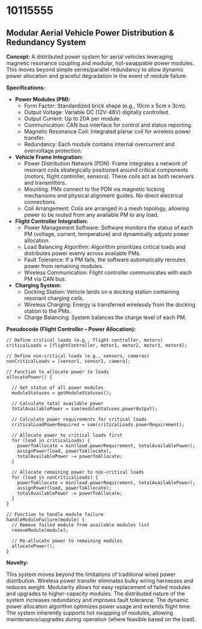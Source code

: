 # 10115555

## Modular Aerial Vehicle Power Distribution & Redundancy System

**Concept:** A distributed power system for aerial vehicles leveraging magnetic resonance coupling and modular, hot-swappable power modules. This moves beyond simple series/parallel redundancy to allow dynamic power allocation and graceful degradation in the event of module failure.

**Specifications:**

*   **Power Modules (PM):**
    *   Form Factor: Standardized brick shape (e.g., 10cm x 5cm x 3cm).
    *   Output Voltage: Variable DC (12V-48V) digitally controlled.
    *   Output Current: Up to 20A per module.
    *   Communication: CAN bus interface for control and status reporting.
    *   Magnetic Resonance Coil: Integrated planar coil for wireless power transfer.
    *   Redundancy: Each module contains internal overcurrent and overvoltage protection.
*   **Vehicle Frame Integration:**
    *   Power Distribution Network (PDN): Frame integrates a network of resonant coils strategically positioned around critical components (motors, flight controller, sensors). These coils act as both receivers and transmitters.
    *   Mounting: PMs connect to the PDN via magnetic locking mechanisms *and* physical alignment guides. No direct electrical connections.
    *   Coil Arrangement: Coils are arranged in a mesh topology, allowing power to be routed from any available PM to any load.
*   **Flight Controller Integration:**
    *   Power Management Software: Software monitors the status of each PM (voltage, current, temperature) and dynamically adjusts power allocation.
    *   Load Balancing Algorithm: Algorithm prioritizes critical loads and distributes power evenly across available PMs.
    *   Fault Tolerance: If a PM fails, the software automatically reroutes power from remaining modules.
    *   Wireless Communication: Flight controller communicates with each PM via CAN bus.
*   **Charging System:**
    *   Docking Station: Vehicle lands on a docking station containing resonant charging coils.
    *   Wireless Charging: Energy is transferred wirelessly from the docking station to the PMs.
    *   Charge Balancing: System balances the charge level of each PM.

**Pseudocode (Flight Controller – Power Allocation):**

```
// Define critical loads (e.g., flight controller, motors)
criticalLoads = [flightController, motor1, motor2, motor3, motor4];

// Define non-critical loads (e.g., sensors, cameras)
nonCriticalLoads = [sensor1, sensor2, camera];

// Function to allocate power to loads
allocatePower() {

  // Get status of all power modules
  moduleStatuses = getModuleStatuses();

  // Calculate total available power
  totalAvailablePower = sum(moduleStatuses.powerOutput);

  // Calculate power requirements for critical loads
  criticalLoadPowerRequired = sum(criticalLoads.powerRequirement);

  // Allocate power to critical loads first
  for (load in criticalLoads) {
    powerToAllocate = min(load.powerRequirement, totalAvailablePower);
    assignPower(load, powerToAllocate);
    totalAvailablePower -= powerToAllocate;
  }

  // Allocate remaining power to non-critical loads
  for (load in nonCriticalLoads) {
    powerToAllocate = min(load.powerRequirement, totalAvailablePower);
    assignPower(load, powerToAllocate);
    totalAvailablePower -= powerToAllocate;
  }
}

// Function to handle module failure
handleModuleFailure(module) {
  // Remove failed module from available modules list
  removeModule(module);

  // Re-allocate power to remaining modules
  allocatePower();
}
```

**Novelty:**

This system moves beyond the limitations of traditional wired power distribution. Wireless power transfer eliminates bulky wiring harnesses and reduces weight. Modularity allows for easy replacement of failed modules and upgrades to higher-capacity modules. The distributed nature of the system increases redundancy and improves fault tolerance.  The dynamic power allocation algorithm optimizes power usage and extends flight time. The system inherently supports hot swapping of modules, allowing maintenance/upgrades *during* operation (where feasible based on the load).